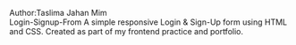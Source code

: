 Author:Taslima Jahan Mim<br>
Login-Signup-From
A simple responsive Login & Sign-Up form using HTML and CSS.   Created as part of my frontend practice and portfolio.
